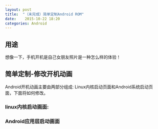 ```yaml
---
layout: post
title:  "（未完成）简单定制Android ROM"
date:    2015-10-22 18:20
categories: Android
---
```


## 用途
想像一下，手机开机是自己女朋友照片是一种怎么样的体验！

## 简单定制-修改开机动画

Android开机动画主要由两部分组成:
Linux内核启动页面和Android系统启动页面，下面将如何修改。

### linux内核启动画面:

### Android应用层启动画面
